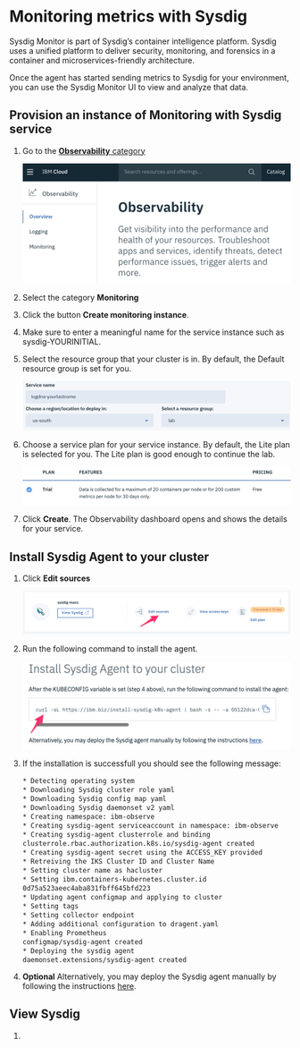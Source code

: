 # Monitoring metrics with Sysdig

Sysdig Monitor is part of Sysdig’s container intelligence platform. Sysdig uses a unified platform to deliver security, monitoring, and forensics in a container and microservices-friendly architecture.

Once the agent has started sending metrics to Sysdig for your environment, you can use the Sysdig Monitor UI to view and analyze that data.

## Provision an instance of Monitoring with Sysdig service

1. Go to the [**Observability** category](https://cloud.ibm.com/observe)

    ![](./images/observe-landing.png)

1. Select the category **Monitoring**

1. Click the button **Create monitoring instance**.

1. Make sure to enter a meaningful name for the service instance such as sysdig-YOURINITIAL.

1. Select the resource group that your cluster is in. By default, the Default resource group is set for you.

    ![](./images/logging-creation.png)

1. Choose a service plan for your service instance. By default, the Lite plan is selected for you. The Lite plan is good enough to continue the lab.

    ![](./images/sysdig-plan.png)

1. Click **Create**. The Observability dashboard opens and shows the details for your service.

## Install Sysdig Agent to your cluster

1. Click **Edit sources**

    ![](./images/sysdig-edit.png)

1. Run the following command to install the agent.

    ![](./images/sysdig-install.png)

1. If the installation is successfull you should see the following message:

    ```
    * Detecting operating system
    * Downloading Sysdig cluster role yaml
    * Downloading Sysdig config map yaml
    * Downloading Sysdig daemonset v2 yaml
    * Creating namespace: ibm-observe
    * Creating sysdig-agent serviceaccount in namespace: ibm-observe
    * Creating sysdig-agent clusterrole and binding
    clusterrole.rbac.authorization.k8s.io/sysdig-agent created
    * Creating sysdig-agent secret using the ACCESS_KEY provided
    * Retreiving the IKS Cluster ID and Cluster Name
    * Setting cluster name as hacluster
    * Setting ibm.containers-kubernetes.cluster.id 0d75a523aeec4aba831fbff645bfd223
    * Updating agent configmap and applying to cluster
    * Setting tags
    * Setting collector endpoint
    * Adding additional configuration to dragent.yaml
    * Enabling Prometheus
    configmap/sysdig-agent created
    * Deploying the sysdig agent
    daemonset.extensions/sysdig-agent created
    ```

1. **Optional** Alternatively, you may deploy the Sysdig agent manually by following the instructions [here](https://cloud.ibm.com/docs/services/Monitoring-with-Sysdig/config_agent.html#kube_manually).

## View Sysdig

1. 